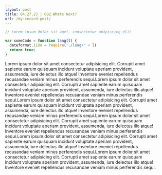 ```yaml
---
layout: post
title: 04.27.23 | 002.Whats Next? 
url: /my-second-post/
---
```


```js
// Lorem ipsum dolor sit amet, consectetur adipiscing elit

var someCode = function lang(l) {
  dateformat.i18n = require('./lang/' + l)
  return true;
}
```

<p>Lorem ipsum dolor sit amet consectetur adipisicing elit. Corrupti amet sapiente earum quisquam incidunt voluptate aperiam provident, assumenda, iure delectus illo atque! Inventore eveniet repellendus recusandae veniam minus perferendis sequi.Lorem ipsum dolor sit amet consectetur adipisicing elit. Corrupti amet sapiente earum quisquam incidunt voluptate aperiam provident, assumenda, iure delectus illo atque! Inventore eveniet repellendus recusandae veniam minus perferendis sequi.Lorem ipsum dolor sit amet consectetur adipisicing elit. Corrupti amet sapiente earum quisquam incidunt voluptate aperiam provident, assumenda, iure delectus illo atque! Inventore eveniet repellendus recusandae veniam minus perferendis sequi.Lorem ipsum dolor sit amet consectetur adipisicing elit. Corrupti amet sapiente earum quisquam incidunt voluptate aperiam provident, assumenda, iure delectus illo atque! Inventore eveniet repellendus recusandae veniam minus perferendis sequi.Lorem ipsum dolor sit amet consectetur adipisicing elit. Corrupti amet sapiente earum quisquam incidunt voluptate aperiam provident, assumenda, iure delectus illo atque! Inventore eveniet repellendus recusandae veniam minus perferendis sequi.Lorem ipsum dolor sit amet consectetur adipisicing elit. Corrupti amet sapiente earum quisquam incidunt voluptate aperiam provident, assumenda, iure delectus illo atque! Inventore eveniet repellendus recusandae veniam minus perferendis sequi.</p>